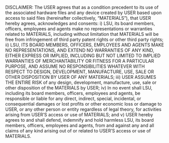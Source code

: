 DISCLAIMER:
The USER agrees that as a condition precedent to its use of the associated hardware files and any device created by USER based upon access to said files (hereinafter collectively, “MATERIALS”), that USER hereby agrees, acknowledges and consents: i) LSU, its board members, officers, employees and agents make no representations or warranties related to MATERIALS, including without limitation that MATERIALS will be free from infringement of third party patent rights or other third party rights; ii) LSU, ITS BOARD MEMBERS, OFFICERS, EMPLOYEES AND AGENTS MAKE NO REPRESENTATIONS, AND EXTEND NO WARRANTIES OF ANY KIND, EITHER EXPRESS OR IMPLIED, INCLUDING BUT NOT LIMITED TO IMPLIED WARRANTIES OF MERCHANTABILITY OR FITNESS FOR A PARTICULAR PURPOSE, AND ASSUME NO RESPONSIBILITIES WHATEVER WITH RESPECT TO DESIGN, DEVELOPMENT, MANUFACTURE, USE, SALE OR OTHER DISPOSITION BY USER OF ANY MATERIALS; iii) USER ASSUMES THE ENTIRE RISK of any design, development, manufacture, use, sale or other disposition of the MATERIALS by USER; iv) In no event shall LSU, including its board members, officers, employees and agents, be responsible or liable for any direct, indirect, special, incidental, or consequential damages or lost profits or other economic loss or damage to USER, or any other person or entity regardless of legal theory, for activities arising from USER’S access or use of MATERIALS; and v) USER hereby agrees to and shall defend, indemnify and hold harmless LSU, its board members, officers, employees and agents, from and against any and all claims of any kind arising out of or related to USER’S access or use of MATERIALS. 
